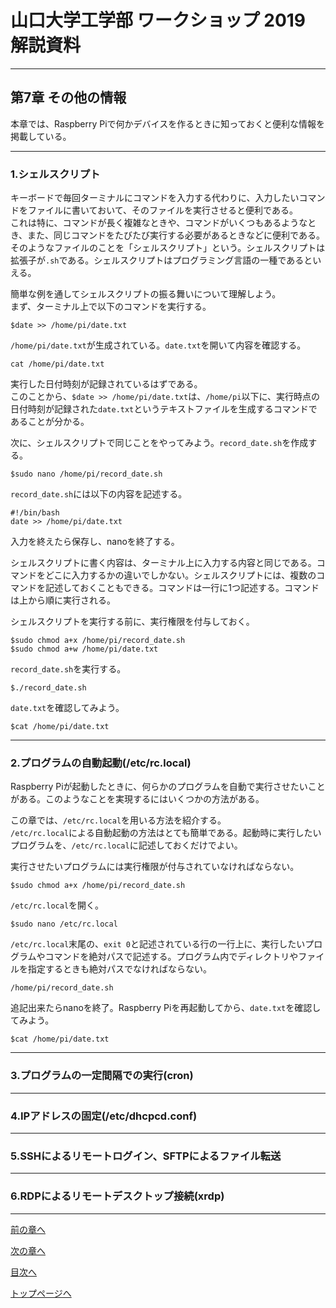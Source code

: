 

# 山口大学工学部 ワークショップ 2019  解説資料


---

## 第7章 その他の情報

本章では、Raspberry Piで何かデバイスを作るときに知っておくと便利な情報を掲載している。

---

### 1.シェルスクリプト

キーボードで毎回ターミナルにコマンドを入力する代わりに、入力したいコマンドをファイルに書いておいて、そのファイルを実行させると便利である。  
これは特に、コマンドが長く複雑なときや、コマンドがいくつもあるようなとき、また、同じコマンドをたびたび実行する必要があるときなどに便利である。  
そのようなファイルのことを「シェルスクリプト」という。シェルスクリプトは拡張子が`.sh`である。シェルスクリプトはプログラミング言語の一種であるといえる。

簡単な例を通してシェルスクリプトの振る舞いについて理解しよう。  
まず、ターミナル上で以下のコマンドを実行する。

`$date >> /home/pi/date.txt`

`/home/pi/date.txt`が生成されている。`date.txt`を開いて内容を確認する。

`cat /home/pi/date.txt`

実行した日付時刻が記録されているはずである。  
このことから、`$date >> /home/pi/date.txt`は、`/home/pi`以下に、実行時点の日付時刻が記録された`date.txt`というテキストファイルを生成するコマンドであることが分かる。

次に、シェルスクリプトで同じことをやってみよう。`record_date.sh`を作成する。

`$sudo nano /home/pi/record_date.sh`

`record_date.sh`には以下の内容を記述する。

```
#!/bin/bash
date >> /home/pi/date.txt
```
入力を終えたら保存し、nanoを終了する。

シェルスクリプトに書く内容は、ターミナル上に入力する内容と同じである。コマンドをどこに入力するかの違いでしかない。シェルスクリプトには、複数のコマンドを記述しておくこともできる。コマンドは一行に1つ記述する。コマンドは上から順に実行される。

シェルスクリプトを実行する前に、実行権限を付与しておく。

`$sudo chmod a+x /home/pi/record_date.sh`  
`$sudo chmod a+w /home/pi/date.txt`  

`record_date.sh`を実行する。

`$./record_date.sh`

`date.txt`を確認してみよう。

`$cat /home/pi/date.txt`

---

### 2.プログラムの自動起動(/etc/rc.local)

Raspberry Piが起動したときに、何らかのプログラムを自動で実行させたいことがある。このようなことを実現するにはいくつかの方法がある。

この章では、`/etc/rc.local`を用いる方法を紹介する。  
`/etc/rc.local`による自動起動の方法はとても簡単である。起動時に実行したいプログラムを、`/etc/rc.local`に記述しておくだけでよい。

実行させたいプログラムには実行権限が付与されていなければならない。

`$sudo chmod a+x /home/pi/record_date.sh`  

`/etc/rc.local`を開く。

`$sudo nano /etc/rc.local`

`/etc/rc.local`末尾の、`exit 0`と記述されている行の一行上に、実行したいプログラムやコマンドを絶対パスで記述する。プログラム内でディレクトリやファイルを指定するときも絶対パスでなければならない。

`/home/pi/record_date.sh`  

追記出来たらnanoを終了。Raspberry Piを再起動してから、`date.txt`を確認してみよう。

`$cat /home/pi/date.txt`

---

### 3.プログラムの一定間隔での実行(cron)  

---

### 4.IPアドレスの固定(/etc/dhcpcd.conf)

---

### 5.SSHによるリモートログイン、SFTPによるファイル転送

---

### 6.RDPによるリモートデスクトップ接続(xrdp)

---


[前の章へ](https://yu-workshop2019.github.io/chapter_6/chapter_6)


[次の章へ](https://yu-workshop2019.github.io/chapter_8/chapter_8)


[目次へ](https://yu-workshop2019.github.io/manual)


[トップページへ](https://yu-workshop2019.github.io/)
